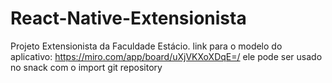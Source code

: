 # React-Native-Extensionista
Projeto Extensionista da Faculdade Estácio.
link para o modelo do aplicativo: https://miro.com/app/board/uXjVKXoXDqE=/ 
ele pode ser usado no snack com o import git repository
